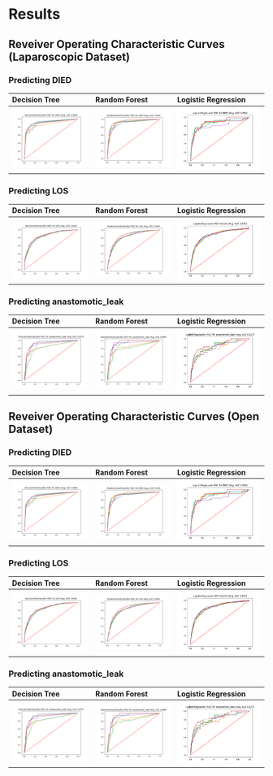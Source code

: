 # Results

## Reveiver Operating Characteristic Curves (Laparoscopic Dataset)

### Predicting DIED

| Decision Tree      | Random Forest | Logistic Regression     |
| :---        |    :---  |          :--- |
| ![ROC Curve](./DecisionTreeClassifier_DIED.png)      | ![ROC Curve](./RandomForestClassifier_DIED.png)       | ![ROC Curve](./LogisticRegression_DIED.png)  |

### Predicting LOS

| Decision Tree      | Random Forest | Logistic Regression     |
| :---        |    :---   |          :--- |
| ![ROC Curve](./DecisionTreeClassifier_LOS.png)      | ![ROC Curve](./RandomForestClassifier_LOS.png)       | ![ROC Curve](./LogisticRegression_LOS.png)  |

### Predicting anastomotic_leak

| Decision Tree      | Random Forest | Logistic Regression     |
| :---        |    :---   |          :--- |
| ![ROC Curve](./DecisionTreeClassifier_anastomotic_leak.png)      | ![ROC Curve](./RandomForestClassifier_anastomotic_leak.png)       | ![ROC Curve](./LogisticRegression_anastomotic_leak.png)  |

## Reveiver Operating Characteristic Curves (Open Dataset)

### Predicting DIED

| Decision Tree      | Random Forest | Logistic Regression     |
| :---        |    :---  |          :--- |
| ![ROC Curve](./DecisionTreeClassifier_DIED.png)      | ![ROC Curve](./RandomForestClassifier_DIED.png)       | ![ROC Curve](./LogisticRegression_DIED.png)  |

### Predicting LOS

| Decision Tree      | Random Forest | Logistic Regression     |
| :---        |    :---   |          :--- |
| ![ROC Curve](./DecisionTreeClassifier_LOS.png)      | ![ROC Curve](./RandomForestClassifier_LOS.png)       | ![ROC Curve](./LogisticRegression_LOS.png)  |

### Predicting anastomotic_leak

| Decision Tree      | Random Forest | Logistic Regression     |
| :---        |    :---   |          :--- |
| ![ROC Curve](./DecisionTreeClassifier_anastomotic_leak.png)      | ![ROC Curve](./RandomForestClassifier_anastomotic_leak.png)       | ![ROC Curve](./LogisticRegression_anastomotic_leak.png)  |

